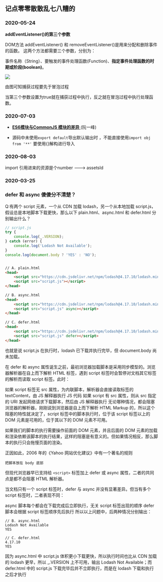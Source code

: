 ## 记点零零散散乱七八糟的

### 2020-05-24

**addEventListener()的第三个参数**

DOM方法 addEventListener() 和 removeEventListener()是用来分配和删除事件的函数。 这两个方法都需要三个参数，分别为：

事件名称（String）、要触发的事件处理函数(Function)、**指定事件处理函数的时期或阶段(boolean)**。

![](https://tva1.sinaimg.cn/large/007S8ZIlly1gf2vh6sfomj30a7070aao.jpg)

由图可知捕获过程要先于冒泡过程

当第三个参数设置为true就在捕获过程中执行，反之就在冒泡过程中执行处理函数。

### 2020-07-03

* [**ES6模块与CommonJS 模块的差异** ](https://es6.ruanyifeng.com/#docs/module) (阮一峰)

* 源码中未使用`export default`导出默认输出时 ，不能直接使用`import obj from '**'` 要使用{}解构进行导入

### 2020-08-03

import 引用进来的资源是个number  ---> assetsId

### 2020-03-25

### defer 和 async 傻傻分不清楚？

Q:有两个 script 元素，一个从 CDN 加载 lodash，另一个从本地加载 script.js，假设总是本地脚本下载更快，那么以下 plain.html、async.html 和 defer.html 分别输出什么？

```javascript
// script.js
try {
    console.log(_.VERSION);
} catch (error) {
    console.log('Lodash Not Available');
}
console.log(document.body ? 'YES' : 'NO');
```

```html

// A. plain.html
<head>
	<script src="https://cdn.jsdelivr.net/npm/lodash@4.17.10/lodash.min.js"></script>
    <script src="script.js"></script>
</head>
 
// B. async.html
<head>
	<script src="https://cdn.jsdelivr.net/npm/lodash@4.17.10/lodash.min.js" async></script>
    <script src="script.js" async></script>
</head>
 
// C. defer.html
<head>
	<script src="https://cdn.jsdelivr.net/npm/lodash@4.17.10/lodash.min.js" defer></script>
    <script src="script.js" defer></script>
</head>

```

也就是说 script.js 在执行时，lodash 已下载并执行完毕，但 document.body 尚未加载。

在 defer 和 async 属性诞生之前，最初浏览器加载脚本是采用同步模型的。浏览器解析器在自上而下解析 HTML 标签，遇到 script 标签时会暂停对文档其它标签的解析而读取 script 标签。此时：

如果 script 标签无 src 属性，为内联脚本，解析器会直接读取标签的 textContent，由 JS 解释器执行 JS 代码
如果 script 有 src 属性，则从 src 指定的 URI 发起网络请求下载脚本，然后由 JS 解释器执行
无论哪种情况，都会阻塞浏览器的解析器，刚刚说到浏览器是自上而下解析 HTML Markup 的，所以这个阻塞的特性就决定了，script 标签中的脚本执行时，位于该 script 标签以上的 DOM 元素是可用的，位于其以下的 DOM 元素不可用。

如果我们的脚本的执行需要操作前面的 DOM 元素，并且后面的 DOM 元素的加载和渲染依赖该脚本的执行结果，这样的阻塞是有意义的。但如果情况相反，那么脚本的执行只会拖慢页面的渲染。

正因如此，2006 年的《Yahoo 网站优化建议》中有一个著名的规则

```
把脚本放在 body 底部
```

但现代浏览器早已支持给 `<script>` 标签加上 defer 或 async 属性，二者的共同点是都不会阻塞 HTML 解析器。

当文档只有一个 script 标签时，defer 与 async 并没有显著差异。但当有多个 script 标签时，二者表现不同：

async 脚本每个都会在下载完成后立即执行，无关 script 标签出现的顺序
defer 脚本会根据 script 标签顺序先后执行
所以以上问题中，后两种情况分别输出：

```
// B. async.html
Lodash Not Available
YES
 
// C. defer.html
4.17.10
YES

```

因为 async.html 中 script.js 体积更小下载更快，所以执行时间也比从 CDN 加载的 lodash 更早，所以 _.VERSION 上不可用，输出 Lodash Not Available；而 defer.html 中的 script.js 下载完毕后并不立即执行，而是在 lodash 下载和执行之后才执行